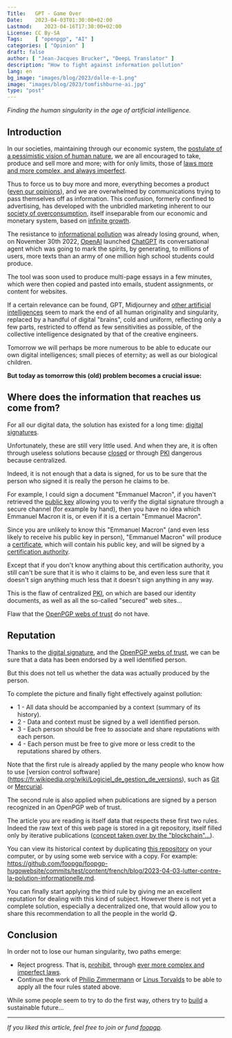 ```yaml
---
Title:   GPT - Game Over
Date:    2023-04-03T01:30:00+02:00
Lastmod:    2023-04-16T17:30:00+02:00
License: CC By-SA
Tags:    [ "openpgp", "AI" ]
categories: [ "Opinion" ]
draft: false
author: [ "Jean-Jacques Brucker", "DeepL Translator" ]
description: "How to fight against information pollution"
lang: en
bg_image: "images/blog/2023/dalle-e-1.png"
image: "images/blog/2023/tomfishburne-ai.jpg"
type: "post"
---
```


*Finding the human singularity in the age of artificial intelligence.*

## Introduction

In our societies, maintaining through our economic system, the [postulate of a pessimistic vision of human nature](https://fr.wikipedia.org/wiki/Homo_homini_lupus_est), we are all encouraged to take, produce and sell more and more; with for only limits, those of [laws more and more complex, and always imperfect](https://fr.wikipedia.org/wiki/L%C3%A9viathan_%28Thomas_Hobbes%29).

Thus to force us to buy more and more, everything becomes a product ([even our opinions](https://fr.wikipedia.org/wiki/Scandale_Facebook-Cambridge_Analytica)), and we are overwhelmed by communications trying to pass themselves off as information. This confusion, formerly confined to advertising, has developed with the unbridled marketing inherent to our [society of overconsumption](https://fr.wikipedia.org/wiki/Soci%C3%A9t%C3%A9_de_consommation), itself inseparable from our economic and monetary system, based on [infinite growth](https://fr.wikipedia.org/wiki/Technocratie).

The resistance to [informational pollution](https://fr.wikipedia.org/wiki/Pollution_informationnelle) was already losing ground, when, on November 30th 2022, [OpenAI](https://fr.wikipedia.org/wiki/OpenAI) launched [ChatGPT](https://fr.wikipedia.org/wiki/ChatGPT) its conversational agent which was going to mark the spirits, by generating, to millions of users, more texts than an army of one million high school students could produce.

The tool was soon used to produce multi-page essays in a few minutes, which were then copied and pasted into emails, student assignments, or content for websites.

If a certain relevance can be found, GPT, Midjourney and [other artificial intelligences](https://fr.wikipedia.org/wiki/Art_g%C3%A9n%C3%A9ratif) seem to mark the end of all human originality and singularity, replaced by a handful of digital "brains", cold and uniform, reflecting only a few parts, restricted to offend as few sensitivities as possible, of the collective intelligence designated by that of the creative engineers.

Tomorrow we will perhaps be more numerous to be able to educate our own digital intelligences; small pieces of eternity; as well as our biological children.

**But today as tomorrow this (old) problem becomes a crucial issue:**

## Where does the information that reaches us come from?

For all our digital data, the solution has existed for a long time: [digital signatures](https://fr.wikipedia.org/wiki/Signature_num%C3%A9rique).

Unfortunately, these are still very little used. And when they are, it is often through useless solutions because [closed](https://fr.wikipedia.org/wiki/Logiciel_propri%C3%A9taire) or through [PKI](https://fr.wikipedia.org/wiki/Infrastructure_%C3%A0_cl%C3%A9s_publiques) dangerous because centralized.


Indeed, it is not enough that a data is signed, for us to be sure that the person who signed it is really the person he claims to be.

For example, I could sign a document "Emmanuel Macron", if you haven't retrieved the [public key](https://fr.wikipedia.org/wiki/Cryptographie_asym%C3%A9trique) allowing you to verify the digital signature through a secure channel (for example by hand), then you have no idea which Emmanuel Macron it is, or even if it is a certain "Emmanuel Macron".

Since you are unlikely to know this "Emmanuel Macron" (and even less likely to receive his public key in person), "Emmanuel Macron" will produce a [certificate](https://fr.wikipedia.org/wiki/Certificat_%C3%A9lectronique), which will contain his public key, and will be signed by a [certification authority](https://fr.wikipedia.org/wiki/Autorit%C3%A9_de_certification).

Except that if you don't know anything about this certification authority, you still can't be sure that it is who it claims to be, and even less sure that it doesn't sign anything much less that it doesn't sign anything in any way.

This is the flaw of centralized [PKI](https://fr.wikipedia.org/wiki/Infrastructure_%C3%A0_cl%C3%A9s_publiques), on which are based our identity documents, as well as all the so-called "secured" web sites...

Flaw that the [OpenPGP webs of trust](https://fr.wikipedia.org/wiki/Toile_de_confiance) do not have.

## Reputation

Thanks to the [digital signature](https://fr.wikipedia.org/wiki/Signature_num%C3%A9rique), and the [OpenPGP webs of trust](https://fr.wikipedia.org/wiki/Toile_de_confiance), we can be sure that a data has been endorsed by a well identified person.

But this does not tell us whether the data was actually produced by the person.

To complete the picture and finally fight effectively against
pollution:

* 1 - All data should be accompanied by a context (summary of its history).
* 2 - Data and context must be signed by a well identified person.
* 3 - Each person should be free to associate and share reputations with each person.
* 4 - Each person must be free to give more or less credit to the reputations shared by others.

Note that the first rule is already applied by the many people who
know how to use [version control software] (https://fr.wikipedia.org/wiki/Logiciel_de_gestion_de_versions), such as [Git](https://fr.wikipedia.org/wiki/Git) or [Mercurial](https://fr.wikipedia.org/wiki/Mercurial).

The second rule is also applied when publications are signed by
a person recognized in an OpenPGP web of trust.

The article you are reading is itself data that respects these first two
rules. Indeed the raw text of this web page is stored in a git repository,
itself filled only by iterative publications ([concept taken over by
the "blockchain"...](https://netfuture.ch/2022/02/git-pgp-blockchain-comparison/)).

You can view its historical context by duplicating [this repository](https://github.com/foopgp/foopgp-hugowebsite/) on your computer, or by using some web service with a copy. For example: <https://github.com/foopgp/foopgp-hugowebsite/commits/test/content/french/blog/2023-04-03-lutter-contre-la-polution-informationelle.md>.

You can finally start applying the third rule by giving me an
excellent reputation for dealing with this kind of subject. However there is not yet a complete solution, especially a decentralized one, that would allow you to share
this recommendation to all the people in the world 😋.

## Conclusion

In order not to lose our human singularity, two paths emerge:

* Reject progress. That is, [prohibit](https://www.numerama.com/tech/1324324-litalie-reclame-larret-de-chatgpt-au-nom-du-rgpd.html), through [ever more complex and imperfect laws](https://www.europarl.europa.eu/news/fr/headlines/society/20201015STO89417/regles-sur-l-ia-ce-que-veut-le-parlement-europeen).
* Continue the work of [Philip Zimmermann](https://fr.wikipedia.org/wiki/Philip_Zimmermann) or [Linus Torvalds](https://fr.wikipedia.org/wiki/Linus_Torvalds) to be able to apply all the four rules stated above.

While some people seem to try to do the first way,
others try to [build](https://datatracker.ietf.org/wg/openpgp/charter/) a sustainable future...

---

*If you liked this article, feel free to join or fund [foopgp](/about/legal-notice/).*

